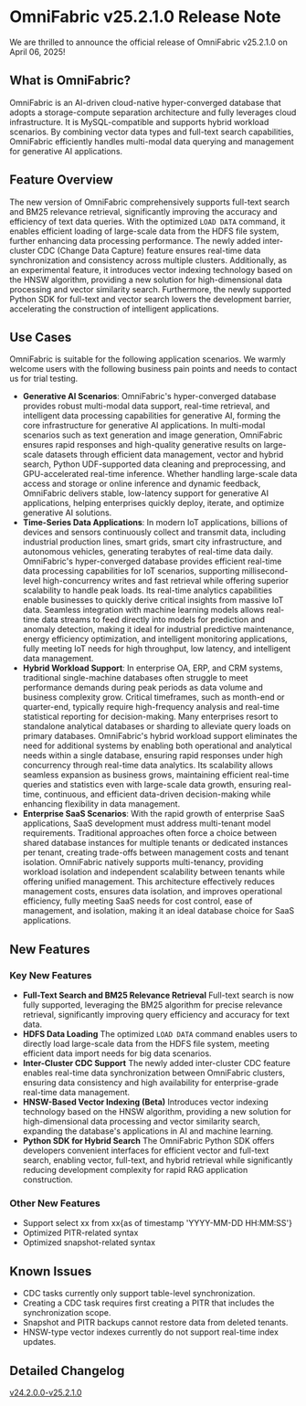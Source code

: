 # OmniFabric v25.2.1.0 Release Note

We are thrilled to announce the official release of OmniFabric v25.2.1.0 on April 06, 2025!

## What is OmniFabric?

OmniFabric is an AI-driven cloud-native hyper-converged database that adopts a storage-compute separation architecture and fully leverages cloud infrastructure. It is MySQL-compatible and supports hybrid workload scenarios. By combining vector data types and full-text search capabilities, OmniFabric efficiently handles multi-modal data querying and management for generative AI applications.

## Feature Overview

The new version of OmniFabric comprehensively supports full-text search and BM25 relevance retrieval, significantly improving the accuracy and efficiency of text data queries. With the optimized `LOAD DATA` command, it enables efficient loading of large-scale data from the HDFS file system, further enhancing data processing performance. The newly added inter-cluster CDC (Change Data Capture) feature ensures real-time data synchronization and consistency across multiple clusters. Additionally, as an experimental feature, it introduces vector indexing technology based on the HNSW algorithm, providing a new solution for high-dimensional data processing and vector similarity search. Furthermore, the newly supported Python SDK for full-text and vector search lowers the development barrier, accelerating the construction of intelligent applications.

## Use Cases

OmniFabric is suitable for the following application scenarios. We warmly welcome users with the following business pain points and needs to contact us for trial testing.

- **Generative AI Scenarios**: OmniFabric's hyper-converged database provides robust multi-modal data support, real-time retrieval, and intelligent data processing capabilities for generative AI, forming the core infrastructure for generative AI applications. In multi-modal scenarios such as text generation and image generation, OmniFabric ensures rapid responses and high-quality generative results on large-scale datasets through efficient data management, vector and hybrid search, Python UDF-supported data cleaning and preprocessing, and GPU-accelerated real-time inference. Whether handling large-scale data access and storage or online inference and dynamic feedback, OmniFabric delivers stable, low-latency support for generative AI applications, helping enterprises quickly deploy, iterate, and optimize generative AI solutions.
- **Time-Series Data Applications**: In modern IoT applications, billions of devices and sensors continuously collect and transmit data, including industrial production lines, smart grids, smart city infrastructure, and autonomous vehicles, generating terabytes of real-time data daily. OmniFabric's hyper-converged database provides efficient real-time data processing capabilities for IoT scenarios, supporting millisecond-level high-concurrency writes and fast retrieval while offering superior scalability to handle peak loads. Its real-time analytics capabilities enable businesses to quickly derive critical insights from massive IoT data. Seamless integration with machine learning models allows real-time data streams to feed directly into models for prediction and anomaly detection, making it ideal for industrial predictive maintenance, energy efficiency optimization, and intelligent monitoring applications, fully meeting IoT needs for high throughput, low latency, and intelligent data management.
- **Hybrid Workload Support**: In enterprise OA, ERP, and CRM systems, traditional single-machine databases often struggle to meet performance demands during peak periods as data volume and business complexity grow. Critical timeframes, such as month-end or quarter-end, typically require high-frequency analysis and real-time statistical reporting for decision-making. Many enterprises resort to standalone analytical databases or sharding to alleviate query loads on primary databases. OmniFabric's hybrid workload support eliminates the need for additional systems by enabling both operational and analytical needs within a single database, ensuring rapid responses under high concurrency through real-time data analytics. Its scalability allows seamless expansion as business grows, maintaining efficient real-time queries and statistics even with large-scale data growth, ensuring real-time, continuous, and efficient data-driven decision-making while enhancing flexibility in data management.
- **Enterprise SaaS Scenarios**: With the rapid growth of enterprise SaaS applications, SaaS development must address multi-tenant model requirements. Traditional approaches often force a choice between shared database instances for multiple tenants or dedicated instances per tenant, creating trade-offs between management costs and tenant isolation. OmniFabric natively supports multi-tenancy, providing workload isolation and independent scalability between tenants while offering unified management. This architecture effectively reduces management costs, ensures data isolation, and improves operational efficiency, fully meeting SaaS needs for cost control, ease of management, and isolation, making it an ideal database choice for SaaS applications.

## New Features

### Key New Features

- **Full-Text Search and BM25 Relevance Retrieval**
  Full-text search is now fully supported, leveraging the BM25 algorithm for precise relevance retrieval, significantly improving query efficiency and accuracy for text data.
- **HDFS Data Loading**
  The optimized `LOAD DATA` command enables users to directly load large-scale data from the HDFS file system, meeting efficient data import needs for big data scenarios.
- **Inter-Cluster CDC Support**
  The newly added inter-cluster CDC feature enables real-time data synchronization between OmniFabric clusters, ensuring data consistency and high availability for enterprise-grade real-time data management.
- **HNSW-Based Vector Indexing (Beta)**
  Introduces vector indexing technology based on the HNSW algorithm, providing a new solution for high-dimensional data processing and vector similarity search, expanding the database's applications in AI and machine learning.
- **Python SDK for Hybrid Search**
  The OmniFabric Python SDK offers developers convenient interfaces for efficient vector and full-text search, enabling vector, full-text, and hybrid retrieval while significantly reducing development complexity for rapid RAG application construction.

### Other New Features

- Support select xx from xx{as of timestamp 'YYYY-MM-DD HH:MM:SS'}
- Optimized PITR-related syntax
- Optimized snapshot-related syntax

## Known Issues

- CDC tasks currently only support table-level synchronization.
- Creating a CDC task requires first creating a PITR that includes the synchronization scope.
- Snapshot and PITR backups cannot restore data from deleted tenants.
- HNSW-type vector indexes currently do not support real-time index updates.

## Detailed Changelog

[v24.2.0.0-v25.2.1.0](https://github.com/OmniFabric/OmniFabric/compare/v2.0.0...v2.1.0)